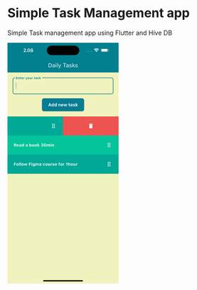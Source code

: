 # Simple Task Management app
 Simple Task management app using Flutter and Hive DB

<img src="https://github.com/DevKasun/simple_hivedb_app/blob/main/screenshot.png" alt="drawing" style="width:250px;"/>
